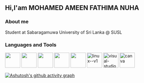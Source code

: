 ## Hi,I'am MOHAMED AMEEN FATHIMA NUHA

### About me
Student at Sabaragamuwa University of Sri Lanka @ SUSL

### Languages and Tools
<img height="50" width="50" src="https://img.icons8.com/color/48/000000/c-programming.png" /> <img height="50" width="50" src="https://img.icons8.com/color/48/000000/java-coffee-cup-logo.png" /> <img height="50" width="50" src="https://img.icons8.com/color/48/000000/html-5.png" /> <img height="50" width="50" src="https://img.icons8.com/color/48/000000/css3.png" /> <img height="50" width="50" src="https://img.icons8.com/color/48/000000/mysql-logo.png"/> <img width="50" height="50" src="https://img.icons8.com/color/48/linux--v1.png" alt="linux--v1"/> <img width="50" height="50" src="https://img.icons8.com/color/48/visual-studio-code-2019.png" alt="visual-studio-code-2019"/> <img width="50" height="50" src="https://img.icons8.com/fluency/48/canva.png" alt="canva"/>


[![Ashutosh's github activity graph](https://github-readme-activity-graph.vercel.app/graph?username=mohamedAmeenFathimaNuha&bg_color=000000&color=ffffff&line=808080&point=403d3d&area=true&hide_border=true)](https://github.com/ashutosh00710/github-readme-activity-graph)
